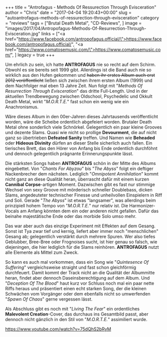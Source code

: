 +++
title = "Antrofagus - Methods Of Ressurection Through Evisceration"
author = "Chris"
date = "2017-04-04 19:20:43+00:00"
slug = "autoantrofagus-methods-of-ressurection-through-evisceration"
category = "reviews"
tags = ["Brutal Death Metal", "CD-Reviews", ]
image = "images/2017/04/Antropofagus-Methods-Of-Resurrection-Through-Evisceration.jpg"
links = ["<a href=\"https://www.facebook.com/antropofagus.official/\">https://www.facebook.com/antropofagus.official/</a>", "<a href=\"https://www.comatosemusic.com/\">https://www.comatosemusic.com/</a>", ]
legacy = true
+++

Um ehrlich zu sein, ich hatte **ANTROFAGUS** nie so recht auf dem Schirm. Obwohl es sie bereits seit 1999 gibt. Allerdings ist die Band auch nie so wirklich aus den Hufen gekommen und <del>haben ihr erstes Album auch erst 2012 veröffentlicht</del> ließen sich zwischen ihrem ersten Album (1999) und dem Nachfolger mal eben 13 Jahre Zeit. Nun folgt mit "_Methods Of Resurrection Through Evisceration_" das dritte Full-Length. Und in der aktuellen Trendbewegung zwischen Oldschool, Psychedelic und Okkult Death Metal, wirkt "_M.O.R.T.E._" fast schon ein wenig wie ein Anachronismus.

Wäre dieses Album in den 00er-Jahren dieses Jahrtausends veröffentlicht worden, wäre die Scheibe ordentlich abgefeiert worden. Brutaler Death Metal ohne sonderlich viele Schnörkel. Gelegentlich ein paar kleine Grooves und dezente Slams. Quasi wie nicht so prollige **Devourment**, die auf nicht ganz so übertrieben **Defeated Sanity** treffen. Und Namen wie **Beheaded** oder **Hideous Divinity** dürfen an dieser Stelle sicherlich auch fallen. Ein tierisches Brett, das den Hörer von Anfang bis Ende ordentlich durchföhnt und dennoch gelegentlich prägnante Erinnerungspunkte lässt.

Die stärksten Songs haben **ANTROFAGUS** schön in der Mitte des Albums eingebettet. Von "_Chants For Abyzou_" bis "_The Abyss_" folgt ein deftiger Nackenbrecher dem nächsten. Lediglich "_Omnipotent Annihilation_" kommt nicht ganz an diese Qualität heran, überrascht dafür mit einem kurzen **Cannibal Corpse**-artigen Moment. Dazwischen gibt es fast nur stimmige Wechsel von sexy Groove mit mörderisch schneller Doublebass, dicken Slams, angedeuteter technischer Finesse und unheilvollen Einspielern in Riff und Soli. Gerade "_The Abyss_" ist etwas "langsamer", was allerdings beim prinzipiell hohem Tempo von "_M.O.R.T.E._" nur relativ ist. Die Harmonizer-Vocals am Anfang könnten dem ein oder anderen nicht gefallen. Dafür das beinahe majestätische Ende oder das morbide Solo umso mehr.

Das war aber auch das einzige Experiment mit Effekten auf dem Gesang. Sonst ist Tya zwar tief und kernig, liefert aber immer noch "menschlichen" Gesang ab; gelegentlich verstärkt durch mehrere Spuren. Wer also tiefes Geblubber, Bree-Bree oder Frognoises sucht, ist hier genau so falsch, wie diejeningen, die hier lediglich für die Slams reinhören. **ANTROFAGUS** nutzt alle Elemente als Mittel zum Zweck.

So kann es auch mal vorkommen, dass ein Song wie "_Quintesence Of Suffering_" vergleichsweise straight und fast schon gleichförmig durchfeuert. Damit kommt der Track nicht an die Qualität der Albummitte heran, findet aber dennoch Daseinsberechtigung auf dem Album. Und "_Deception Of The Blood_" haut kurz vor Schluss noch mal ein paar nette Riffs heraus und präsentiert einen echt starken Song, der die kleinen Schwächen vom Vorgänger oder dem ebenfalls nicht so umwerfenden "_Spawn Of Chaos_" gerne vergessen lässt.

Als Abschluss gibt es noch mit "_Living The Fear_" ein ordentliches **Malevolent Creation**-Cover, das durchaus ins Gesamtbild passt, aber dennoch nicht gänzlich in den Stil von "_M.O.R.T.E._" assimiliert wurde.

https://www.youtube.com/watch?v=75dQhS2bRyM



